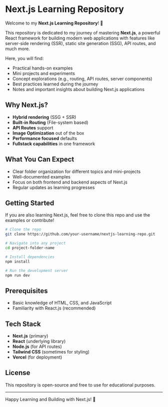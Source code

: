 # Next.js Learning Repository

Welcome to my **Next.js Learning Repository**! 🚀

This repository is dedicated to my journey of mastering **Next.js**, a powerful React framework for building modern web applications with features like server-side rendering (SSR), static site generation (SSG), API routes, and much more.

Here, you will find:

- Practical hands-on examples
- Mini projects and experiments
- Concept explorations (e.g., routing, API routes, server components)
- Best practices learned during the journey
- Notes and important insights about building Next.js applications

## Why Next.js?
- **Hybrid rendering** (SSG + SSR)
- **Built-in Routing** (File-system based)
- **API Routes** support
- **Image Optimization** out of the box
- **Performance focused** defaults
- **Fullstack capabilities** in one framework

## What You Can Expect
- Clear folder organization for different topics and mini-projects
- Well-documented examples
- Focus on both frontend and backend aspects of Next.js
- Regular updates as learning progresses

## Getting Started
If you are also learning Next.js, feel free to clone this repo and use the examples or contribute!

```bash
# Clone the repo
git clone https://github.com/your-username/nextjs-learning-repo.git

# Navigate into any project
cd project-folder-name

# Install dependencies
npm install

# Run the development server
npm run dev
```

## Prerequisites
- Basic knowledge of HTML, CSS, and JavaScript
- Familiarity with React.js (recommended)

## Tech Stack
- **Next.js** (primary)
- **React** (underlying library)
- **Node.js** (for API routes)
- **Tailwind CSS** (sometimes for styling)
- **Vercel** (for deployment)

## License
This repository is open-source and free to use for educational purposes.

---

Happy Learning and Building with Next.js! 🚀

